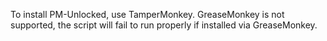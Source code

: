 To install PM-Unlocked, use TamperMonkey. GreaseMonkey is not supported, the script will fail to run properly if installed via GreaseMonkey.
